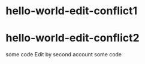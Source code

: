 # hello-world-edit-conflict1
# hello-world-edit-conflict2
some code
Edit by second account
some code
